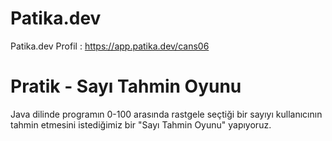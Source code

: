 # Patika.dev
Patika.dev Profil : https://app.patika.dev/cans06

# Pratik - Sayı Tahmin Oyunu
Java dilinde programın 0-100 arasında rastgele seçtiği bir sayıyı kullanıcının tahmin etmesini istediğimiz bir "Sayı Tahmin Oyunu" yapıyoruz.
